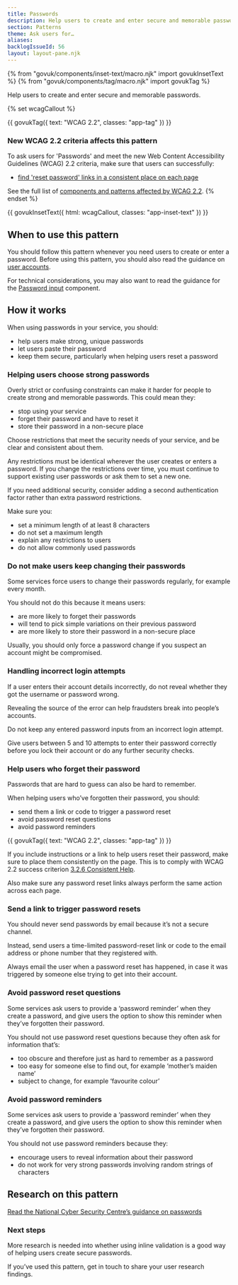 ```yaml
---
title: Passwords
description: Help users to create and enter secure and memorable passwords
section: Patterns
theme: Ask users for…
aliases:
backlogIssueId: 56
layout: layout-pane.njk
---
```


{% from "govuk/components/inset-text/macro.njk" import govukInsetText %}
{% from "govuk/components/tag/macro.njk" import govukTag %}

Help users to create and enter secure and memorable passwords.

{% set wcagCallout %}

{{ govukTag({
  text: "WCAG 2.2",
  classes: "app-tag"
}) }}

### New WCAG 2.2 criteria affects this pattern

To ask users for 'Passwords' and meet the new Web Content Accessibility Guidelines (WCAG) 2.2 criteria, make sure that users can successfully:

- [find 'reset password' links in a consistent place on each page](/patterns/passwords/#wcag-consistent-reset)

See the full list of [components and patterns affected by WCAG 2.2](/accessibility/wcag-2.2/#components-and-patterns-affected-in-the-design-system).
{% endset %}

{{ govukInsetText({
  html: wcagCallout,
  classes: "app-inset-text"
}) }}

## When to use this pattern

You should follow this pattern whenever you need users to create or enter a password. Before using this pattern, you should also read the guidance on [user accounts](/patterns/create-accounts/).

For technical considerations, you may also want to read the guidance for the [Password input](/components/password-input/) component.

## How it works

When using passwords in your service, you should:

- help users make strong, unique passwords
- let users paste their password
- keep them secure, particularly when helping users reset a password

### Helping users choose strong passwords

Overly strict or confusing constraints can make it harder for people to create strong and memorable passwords. This could mean they:

- stop using your service
- forget their password and have to reset it
- store their password in a non-secure place

Choose restrictions that meet the security needs of your service, and be clear and consistent about them.

Any restrictions must be identical wherever the user creates or enters a password. If you change the restrictions over time, you must continue to support existing user passwords or ask them to set a new one.

If you need additional security, consider adding a second authentication factor rather than extra password restrictions.

Make sure you:

- set a minimum length of at least 8 characters
- do not set a maximum length
- explain any restrictions to users
- do not allow commonly used passwords

### Do not make users keep changing their passwords

Some services force users to change their passwords regularly, for example every month.

You should not do this because it means users:

- are more likely to forget their passwords
- will tend to pick simple variations on their previous password
- are more likely to store their password in a non-secure place

Usually, you should only force a password change if you suspect an account might be compromised.

### Handling incorrect login attempts

If a user enters their account details incorrectly, do not reveal whether they got the username or password wrong.

Revealing the source of the error can help fraudsters break into people’s accounts.

Do not keep any entered password inputs from an incorrect login attempt.

Give users between 5 and 10 attempts to enter their password correctly before you lock their account or do any further security checks.

### Help users who forget their password

Passwords that are hard to guess can also be hard to remember.

When helping users who’ve forgotten their password, you should:

- send them a link or code to trigger a password reset
- avoid password reset questions
- avoid password reminders

<div class="app-wcag-22" id="wcag-consistent-reset" role="note">
  {{ govukTag({
    text: "WCAG 2.2",
    classes: "app-tag"
  }) }}
  <p>If you include instructions or a link to help users reset their password, make sure to place them consistently on the page. This is to comply with WCAG 2.2 success criterion <a href="https://www.w3.org/WAI/WCAG22/Understanding/consistent-help.html">3.2.6 Consistent Help</a>.</p>
</div>

Also make sure any password reset links always perform the same action across each page.

### Send a link to trigger password resets

You should never send passwords by email because it’s not a secure channel.

Instead, send users a time-limited password-reset link or code to the email address or phone number that they registered with.

Always email the user when a password reset has happened, in case it was triggered by someone else trying to get into their account.

### Avoid password reset questions

Some services ask users to provide a ‘password reminder’ when they create a password, and give users the option to show this reminder when they’ve forgotten their password.

You should not use password reset questions because they often ask for information that’s:

- too obscure and therefore just as hard to remember as a password
- too easy for someone else to find out, for example ‘mother’s maiden name’
- subject to change, for example ‘favourite colour’

### Avoid password reminders

Some services ask users to provide a ‘password reminder’ when they create a password, and give users the option to show this reminder when they’ve forgotten their password.

You should not use password reminders because they:

- encourage users to reveal information about their password
- do not work for very strong passwords involving random strings of characters

## Research on this pattern

[Read the National Cyber Security Centre’s guidance on passwords](https://www.ncsc.gov.uk/collection/passwords)

### Next steps

More research is needed into whether using inline validation is a good way of helping users create secure passwords.

If you’ve used this pattern, get in touch to share your user research findings.
